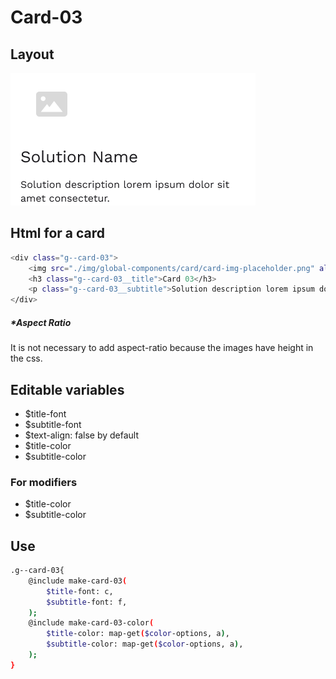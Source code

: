 # Card-03

## Layout

![alt text][card-03]

[card-03]: /src/img/global-components/card/card-03.png

## Html for a card

```sh
<div class="g--card-03">
    <img src="./img/global-components/card/card-img-placeholder.png" alt="" class="g--card-03__media">
    <h3 class="g--card-03__title">Card 03</h3>
    <p class="g--card-03__subtitle">Solution description lorem ipsum dolor sit amet consectetur.</p>
</div>
```

##### \*Aspect Ratio

It is not necessary to add aspect-ratio because the images have height in the css.

## Editable variables

- $title-font
- $subtitle-font
- $text-align: false by default
- $title-color
- $subtitle-color

### For modifiers

- $title-color
- $subtitle-color

## Use

```sh
.g--card-03{
    @include make-card-03(
        $title-font: c,
        $subtitle-font: f,
    );
    @include make-card-03-color(
        $title-color: map-get($color-options, a),
        $subtitle-color: map-get($color-options, a),
    );
}
```
